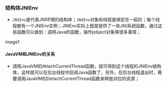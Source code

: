 ### 结构体JNIEnv
+ `JNIEnv`是代表JNI环境的结构体；`JNIEnv`对象和线程是绑定在一起的；每个线程都有一个JNIEnv实例；JNIEnv实际上就是提供了一些JNI系统函数，通过这些函数可以做到：调用Java的函数，操作jobject对象等很多事情； 

image1

#### JavaVM和JNIEnv的关系
+ 调用JavaVM的AttachCurrentThread函数，就可得到这个线程的JNIEnv结构体，这样就可以在后台线程中回调Java函数了，另外，在后台线程退出时，需要调用JavaVM的DetachCurrentThread函数来释放对应的资源；
